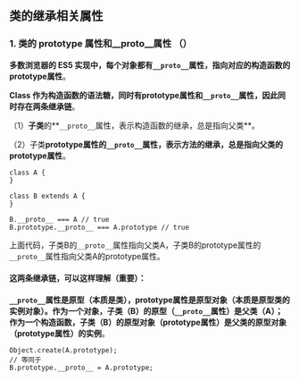 ## 类的继承相关属性
### 1. 类的 prototype 属性和__proto__属性 （）
**多数浏览器的 ES5 实现中，每个对象都有`__proto__`属性，指向对应的构造函数的prototype属性**。

**Class 作为构造函数的语法糖，同时有prototype属性和`__proto__`属性，因此同时存在两条继承链**。

（1）**子类**的**`__proto__`属性，表示构造函数的继承，总是指向父类**。

（2）子类**prototype属性的`__proto__`属性，表示方法的继承，总是指向父类的prototype属性**。



```
class A {
}

class B extends A {
}

B.__proto__ === A // true
B.prototype.__proto__ === A.prototype // true
```


上面代码，子类B的`__proto__`属性指向父类A，子类B的prototype属性的`__proto__`属性指向父类A的prototype属性。

#### 这两条继承链，可以这样理解（重要）：
**`__proto__`属性是原型（本质是类），prototype属性是原型对象（本质是原型类的实例对象）。作为一个对象，子类（B）的原型（`__proto__`属性）是父类（A）；作为一个构造函数，子类（B）的原型对象（prototype属性）是父类的原型对象（prototype属性）的实例**。

```
Object.create(A.prototype);
// 等同于
B.prototype.__proto__ = A.prototype;
```




